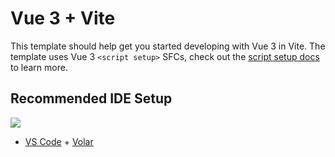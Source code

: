 # Vue 3 + Vite

This template should help get you started developing with Vue 3 in Vite. The template uses Vue 3 `<script setup>` SFCs,
check out the [script setup docs](https://v3.vuejs.org/api/sfc-script-setup.html#sfc-script-setup) to learn more.

## Recommended IDE Setup
![](C:\Users\54305\Desktop\wails\ad\img\D3AC32BF07AEA84EABCFF345F4BA6E01.png)
- [VS Code](https://code.visualstudio.com/) + [Volar](https://marketplace.visualstudio.com/items?itemName=Vue.volar)
